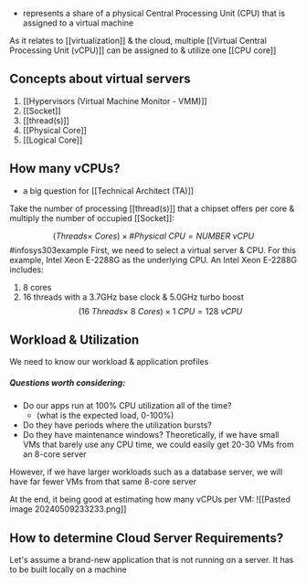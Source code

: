 - represents a share of a physical Central Processing Unit (CPU) that is assigned to a virtual machine

As it relates to [[virtualization]] & the cloud, multiple [[Virtual Central Processing Unit (vCPU)]] can be assigned to & utilize one [[CPU core]]
## Concepts about virtual servers
1. [[Hypervisors (Virtual Machine Monitor - VMM)]]
2. [[Socket]]
3. [[thread(s)]]
4. [[Physical Core]]
5. [[Logical Core]]
## How many vCPUs?
- a big question for [[Technical Architect (TA)]]

Take the number of processing [[thread(s)]] that a chipset offers per core & multiply the number of occupied [[Socket]]:

$$(Threads \times \ Cores)\times \#Physical\ CPU = NUMBER\ vCPU$$
#infosys303example First, we need to select a virtual server & CPU. For this example, Intel Xeon E-2288G as the underlying CPU. 
An Intel Xeon E-2288G includes:
1. 8 cores
2. 16 threads 
with a 3.7GHz base clock & 5.0GHz turbo boost
$$(16\ Threads\times \ 8\ Cores)\times 1\ CPU = 128\ vCPU$$
## Workload & Utilization
We need to know our workload & application profiles
##### Questions worth considering:
- Do our apps run at 100% CPU utilization all of the time?
	- (what is the expected load, 0-100%)
- Do they have periods where the utilization bursts?
- Do they have maintenance windows?
Theoretically, if we have small VMs that barely use any CPU time, we could easily get 20-30 VMs from an 8-core server

However, if we have larger workloads such as a database server, we will have far fewer VMs from that same 8-core server

At the end, it being good at estimating how many vCPUs per VM:
![[Pasted image 20240509233233.png]]
## How to determine Cloud Server Requirements?
Let's assume a brand-new application that is not running on a server. It has to be built locally on a machine